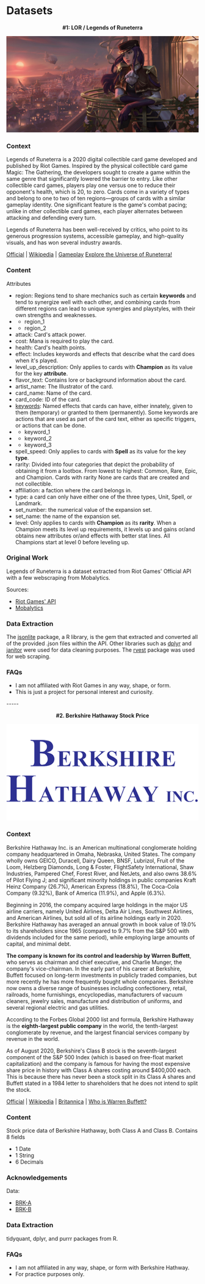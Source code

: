 # Datasets

<p align ='center'> <b> #1: LOR / Legends of Runeterra </b>
 </p>

![caitlyn.png](/images/lor_banner.jpg)
### Context

Legends of Runeterra is a 2020 digital collectible card game developed and published by Riot Games. Inspired by the physical collectible card game Magic: The Gathering, the developers sought to create a game within the same genre that significantly lowered the barrier to entry. 
Like other collectible card games, players play one versus one to reduce their opponent's health, which is 20, to zero. Cards come in a variety of types and belong to one to two of ten regions—groups of cards with a similar gameplay identity. One significant feature is the game's combat pacing; unlike in other collectible card games, each player alternates between attacking and defending every turn. 

Legends of Runeterra has been well-received by critics, who point to its generous progression systems, accessible gameplay, and high-quality visuals, and has won several industry awards.

[Official](https://playruneterra.com/en-us/) | [Wikipedia](https://en.wikipedia.org/wiki/Legends_of_Runeterra) | [Gameplay](https://www.youtube.com/watch?v=LIcrGl2L7M8) 
[Explore the Universe of Runeterra!](https://universe.leagueoflegends.com/en_US/)



### Content
Attributes
- region: Regions tend to share mechanics such as certain **keywords** and tend to synergize well with each other, and combining cards from different regions can lead to unique synergies and playstyles, with their own strengths and weaknesses.
- - region_1
- - region_2
- attack: Card's attack power.
- cost: Mana is required to play the card.
- health: Card's health points.
- effect: Includes keywords and effects that describe what the card does when it's played.
- level_up_description: Only applies to cards with **Champion** as its value for the key **attribute**.
- flavor_text: Contains lore or background information about the card.
- artist_name: The Illustrator of the card.
- card_name: Name of the card.
- card_code: ID of the card.
- [keywords](https://www.lorscout.com/keywords): Named effects that cards can have, either innately, given to them (temporary) or granted to them (permanently). Some keywords are actions that are used as part of the card text, either as specific triggers, or actions that can be done.
- - keyword_1
- - keyword_2
- - keyword_3
- spell_speed: Only applies to cards with **Spell** as its value for the key **type**.
- rarity: Divided into four categories that depict the probability of obtaining it from a lootbox. From lowest to highest: Common, Rare, Epic, and Champion. Cards with rarity None are cards that are created and not collectible.
- affiliation: a faction where the card belongs in.
- type: a card can only have either one of the three types, Unit, Spell, or Landmark.
- set_number: the numerical value of the expansion set.
- set_name: the name of the expansion set.
- level: Only applies to cards with **Champion** as its **rarity**. When a Champion meets its level up requirements, it levels up and gains or/and obtains new attributes or/and effects with better stat lines. All Champions start at level 0 before leveling up.




### Original Work

Legends of Runeterra is a dataset extracted from Riot Games' Official API with a few webscraping from Mobalytics.

Sources:
- [Riot Games' API](https://developer.riotgames.com/docs/lor)
- [Mobalytics](https://lor.mobalytics.gg/cards)


### Data Extraction 
The [jsonlite](https://cran.r-project.org/web/packages/jsonlite/index.html) package, a R library, is the gem that extracted and converted all of the provided .json files within the API. Other libraries such as [dplyr](https://cran.r-project.org/web/packages/dplyr/vignettes/dplyr.html) and [janitor](https://cran.r-project.org/web/packages/janitor/index.html) were used for data cleaning purposes.  The [rvest](https://cran.r-project.org/web/packages/rvest/rvest.pdf) package was used for web scraping.


### FAQs
- I am not affiliated with Riot Games in any way, shape, or form. 
- This is just a project for personal interest and curiosity.

<p align 'center'>
-----
</p>


<p align = 'center' > 
<b> #2. Berkshire Hathaway Stock Price </b>
</p>

<p align="center">
  <img src="https://github.com/qilin2/datasets/blob/main/images/berkshire_hathaway.png" />
</p>

### Context

Berkshire Hathaway Inc. is an American multinational conglomerate holding company headquartered in Omaha, Nebraska, United States. The company wholly owns GEICO, Duracell, Dairy Queen, BNSF, Lubrizol, Fruit of the Loom, Helzberg Diamonds, Long & Foster, FlightSafety International, Shaw Industries, Pampered Chef, Forest River, and NetJets, and also owns 38.6% of Pilot Flying J; and significant minority holdings in public companies Kraft Heinz Company (26.7%), American Express (18.8%), The Coca-Cola Company (9.32%), Bank of America (11.9%), and Apple (6.3%).

Beginning in 2016, the company acquired large holdings in the major US airline carriers, namely United Airlines, Delta Air Lines, Southwest Airlines, and American Airlines, but sold all of its airline holdings early in 2020. Berkshire Hathaway has averaged an annual growth in book value of 19.0% to its shareholders since 1965 (compared to 9.7% from the S&P 500 with dividends included for the same period), while employing large amounts of capital, and minimal debt.

**The company is known for its control and leadership by Warren Buffett**, who serves as chairman and chief executive, and Charlie Munger, the company's vice-chairman. In the early part of his career at Berkshire, Buffett focused on long-term investments in publicly traded companies, but more recently he has more frequently bought whole companies. Berkshire now owns a diverse range of businesses including confectionery, retail, railroads, home furnishings, encyclopedias, manufacturers of vacuum cleaners, jewelry sales, manufacture and distribution of uniforms, and several regional electric and gas utilities.

According to the Forbes Global 2000 list and formula, Berkshire Hathaway is the **eighth-largest public company** in the world, the tenth-largest conglomerate by revenue, and the largest financial services company by revenue in the world.

As of August 2020, Berkshire's Class B stock is the seventh-largest component of the S&P 500 Index (which is based on free-float market capitalization) and the company is famous for having the most expensive share price in history with Class A shares costing around $400,000 each. This is because there has never been a stock split in its Class A shares and Buffett stated in a 1984 letter to shareholders that he does not intend to split the stock.

[Official](https://www.berkshirehathaway.com/) | [Wikipedia](https://en.wikipedia.org/wiki/Berkshire_Hathaway) | [Britannica](https://www.britannica.com/topic/Berkshire-Hathaway) | [Who is Warren Buffett?](https://en.wikipedia.org/wiki/Warren_Buffett)

### Content

Stock price data of Berkshire Hathaway, both Class A and Class B.
Contains 8 fields
- 1 Date
- 1 String
- 6 Decimals

### Acknowledgements

Data:
- [BRK-A](https://finance.yahoo.com/quote/BRK-A/)
- [BRK-B](https://finance.yahoo.com/quote/BRK-B/)


### Data Extraction

tidyquant, dplyr, and purrr packages from R.

### FAQs
- I am not affiliated in any way, shape, or form with Berkshire Hathway.
- For practice purposes only.

 
